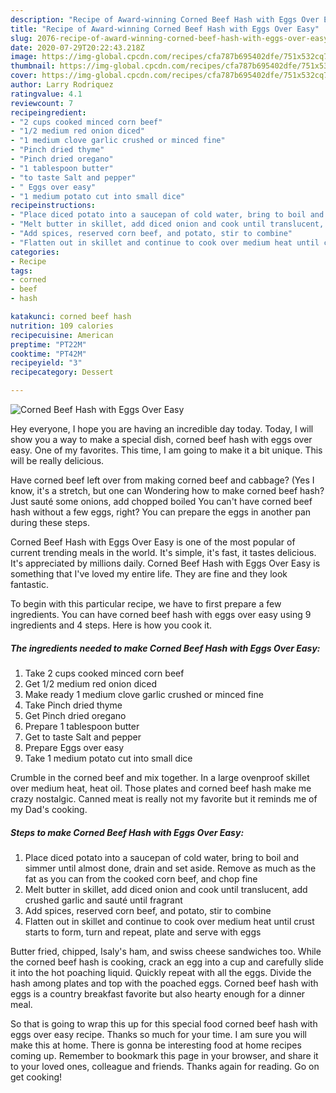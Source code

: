 ```yaml
---
description: "Recipe of Award-winning Corned Beef Hash with Eggs Over Easy"
title: "Recipe of Award-winning Corned Beef Hash with Eggs Over Easy"
slug: 2076-recipe-of-award-winning-corned-beef-hash-with-eggs-over-easy
date: 2020-07-29T20:22:43.218Z
image: https://img-global.cpcdn.com/recipes/cfa787b695402dfe/751x532cq70/corned-beef-hash-with-eggs-over-easy-recipe-main-photo.jpg
thumbnail: https://img-global.cpcdn.com/recipes/cfa787b695402dfe/751x532cq70/corned-beef-hash-with-eggs-over-easy-recipe-main-photo.jpg
cover: https://img-global.cpcdn.com/recipes/cfa787b695402dfe/751x532cq70/corned-beef-hash-with-eggs-over-easy-recipe-main-photo.jpg
author: Larry Rodriquez
ratingvalue: 4.1
reviewcount: 7
recipeingredient:
- "2 cups cooked minced corn beef"
- "1/2 medium red onion diced"
- "1 medium clove garlic crushed or minced fine"
- "Pinch dried thyme"
- "Pinch dried oregano"
- "1 tablespoon butter"
- "to taste Salt and pepper"
- " Eggs over easy"
- "1 medium potato cut into small dice"
recipeinstructions:
- "Place diced potato into a saucepan of cold water, bring to boil and simmer until almost done, drain and set aside. Remove as much as the fat as you can from the cooked corn beef, and chop fine"
- "Melt butter in skillet, add diced onion and cook until translucent, add crushed garlic and sauté until fragrant"
- "Add spices, reserved corn beef, and potato, stir to combine"
- "Flatten out in skillet and continue to cook over medium heat until crust starts to form, turn and repeat, plate and serve with eggs"
categories:
- Recipe
tags:
- corned
- beef
- hash

katakunci: corned beef hash 
nutrition: 109 calories
recipecuisine: American
preptime: "PT22M"
cooktime: "PT42M"
recipeyield: "3"
recipecategory: Dessert

---
```



![Corned Beef Hash with Eggs Over Easy](https://img-global.cpcdn.com/recipes/cfa787b695402dfe/751x532cq70/corned-beef-hash-with-eggs-over-easy-recipe-main-photo.jpg)

Hey everyone, I hope you are having an incredible day today. Today, I will show you a way to make a special dish, corned beef hash with eggs over easy. One of my favorites. This time, I am going to make it a bit unique. This will be really delicious.

Have corned beef left over from making corned beef and cabbage? (Yes I know, it&#39;s a stretch, but one can Wondering how to make corned beef hash? Just sauté some onions, add chopped boiled You can&#39;t have corned beef hash without a few eggs, right? You can prepare the eggs in another pan during these steps.

Corned Beef Hash with Eggs Over Easy is one of the most popular of current trending meals in the world. It's simple, it's fast, it tastes delicious. It's appreciated by millions daily. Corned Beef Hash with Eggs Over Easy is something that I've loved my entire life. They are fine and they look fantastic.


To begin with this particular recipe, we have to first prepare a few ingredients. You can have corned beef hash with eggs over easy using 9 ingredients and 4 steps. Here is how you cook it.

<!--inarticleads1-->

##### The ingredients needed to make Corned Beef Hash with Eggs Over Easy:

1. Take 2 cups cooked minced corn beef
1. Get 1/2 medium red onion diced
1. Make ready 1 medium clove garlic crushed or minced fine
1. Take Pinch dried thyme
1. Get Pinch dried oregano
1. Prepare 1 tablespoon butter
1. Get to taste Salt and pepper
1. Prepare  Eggs over easy
1. Take 1 medium potato cut into small dice


Crumble in the corned beef and mix together. In a large ovenproof skillet over medium heat, heat oil. Those plates and corned beef hash make me crazy nostalgic. Canned meat is really not my favorite but it reminds me of my Dad&#39;s cooking. 

<!--inarticleads2-->

##### Steps to make Corned Beef Hash with Eggs Over Easy:

1. Place diced potato into a saucepan of cold water, bring to boil and simmer until almost done, drain and set aside. Remove as much as the fat as you can from the cooked corn beef, and chop fine
1. Melt butter in skillet, add diced onion and cook until translucent, add crushed garlic and sauté until fragrant
1. Add spices, reserved corn beef, and potato, stir to combine
1. Flatten out in skillet and continue to cook over medium heat until crust starts to form, turn and repeat, plate and serve with eggs


Butter fried, chipped, Isaly&#39;s ham, and swiss cheese sandwiches too. While the corned beef hash is cooking, crack an egg into a cup and carefully slide it into the hot poaching liquid. Quickly repeat with all the eggs. Divide the hash among plates and top with the poached eggs. Corned beef hash with eggs is a country breakfast favorite but also hearty enough for a dinner meal. 

So that is going to wrap this up for this special food corned beef hash with eggs over easy recipe. Thanks so much for your time. I am sure you will make this at home. There is gonna be interesting food at home recipes coming up. Remember to bookmark this page in your browser, and share it to your loved ones, colleague and friends. Thanks again for reading. Go on get cooking!
